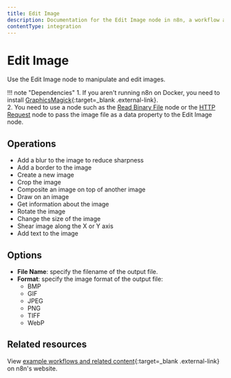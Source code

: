 ```yaml
---
title: Edit Image
description: Documentation for the Edit Image node in n8n, a workflow automation platform. Includes guidance on usage, and links to examples.
contentType: integration
---
```


# Edit Image

Use the Edit Image node to manipulate and edit images.

!!! note "Dependencies"
    1. If you aren't running n8n on Docker, you need to install [GraphicsMagick](http://www.graphicsmagick.org/README.html){:target=_blank .external-link}.  
    2. You need to use a node such as the [Read Binary File](/integrations/builtin/core-nodes/n8n-nodes-base.readbinaryfile/) node or the [HTTP Request](/integrations/builtin/core-nodes/n8n-nodes-base.httprequest/) node to pass the image file as a data property to the Edit Image node.


## Operations

- Add a blur to the image to reduce sharpness
- Add a border to the image
- Create a new image
- Crop the image
- Composite an image on top of another image
- Draw on an image
- Get information about the image
- Rotate the image
- Change the size of the image
- Shear image along the X or Y axis
- Add text to the image



## Options

- **File Name**: specify the filename of the output file.
- **Format**: specify the image format of the output file:
	- BMP
	- GIF
	- JPEG
	- PNG
	- TIFF
	- WebP


## Related resources

View [example workflows and related content](https://n8n.io/integrations/edit-image/){:target=_blank .external-link} on n8n's website.

